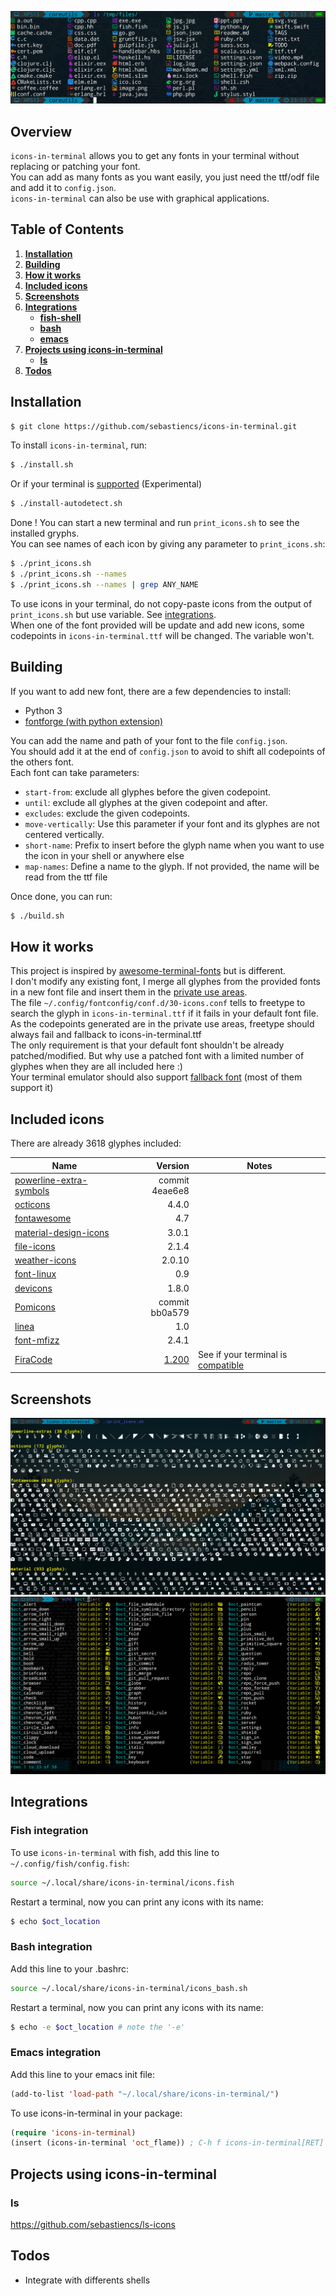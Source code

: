 ![ls](image/ls.jpg)

## Overview

`icons-in-terminal` allows you to get any fonts in your terminal without replacing or patching your font.  
You can add as many fonts as you want easily, you just need the ttf/odf file and add it to `config.json`.  
`icons-in-terminal` can also be use with graphical applications.  

## Table of Contents

1. [**Installation**](#installation)  
2. [**Building**](#building)  
3. [**How it works**](#how-it-works)  
4. [**Included icons**](#included-icons)  
5. [**Screenshots**](#screenshots)  
6. [**Integrations**](#integrations)  
    * [**fish-shell**](#fish-integration)  
    * [**bash**](#bash-integration)  
    * [**emacs**](#emacs-integration)  
7. [**Projects using icons-in-terminal**](#projects-using-icons-in-terminal)  
    * [**ls**](#ls)  
8. [**Todos**](#todos)  

## Installation

```bash
$ git clone https://github.com/sebastiencs/icons-in-terminal.git
```

To install `icons-in-terminal`, run:  
```bash
$ ./install.sh  
```
Or if your terminal is [supported](https://github.com/sebastiencs/icons-in-terminal/issues/1) (Experimental)
```bash
$ ./install-autodetect.sh 
```
Done ! You can start a new terminal and run `print_icons.sh` to see the installed gryphs.  
You can see names of each icon by giving any parameter to `print_icons.sh`:  
```bash
$ ./print_icons.sh
$ ./print_icons.sh --names
$ ./print_icons.sh --names | grep ANY_NAME
```
To use icons in your terminal, do not copy-paste icons from the output of `print_icons.sh` but use variable. See [integrations](#integrations).  
When one of the font provided will be update and add new icons, some codepoints in `icons-in-terminal.ttf` will be changed. The variable won't.  

## Building

If you want to add new font, there are a few dependencies to install:  

- Python 3
- [fontforge (with python extension)](https://fontforge.github.io)

You can add the name and path of your font to the file `config.json`.  
You should add it at the end of `config.json` to avoid to shift all codepoints of the others font.  
Each font can take parameters:  
- `start-from`: exclude all glyphes before the given codepoint.
- `until`: exclude all glyphes at the given codepoint and after.
- `excludes`: exclude the given codepoints.
- `move-vertically`: Use this parameter if your font and its glyphes are not centered vertically.
- `short-name`: Prefix to insert before the glyph name when you want to use the icon in your shell or anywhere else
- `map-names`: Define a name to the glyph. If not provided, the name will be read from the ttf file

Once done, you can run:  
```bash
$ ./build.sh
```
## How it works

This project is inspired by [awesome-terminal-fonts](https://github.com/gabrielelana/awesome-terminal-fonts) but is different.  
I don't modify any existing font, I merge all glyphes from the provided fonts in a new font file and insert them in the [private use areas](https://en.wikipedia.org/wiki/Private_Use_Areas).  
The file `~/.config/fontconfig/conf.d/30-icons.conf` tells to freetype to search the glyph in `icons-in-terminal.ttf` if it fails in your default font file. As the codepoints generated are in the private use areas, freetype should always fail and fallback to icons-in-terminal.ttf  
The only requirement is that your default font shouldn't be already patched/modified. But why use a patched font with a limited number of glyphes when they are all included here :)  
Your terminal emulator should also support [fallback font](https://en.wikipedia.org/wiki/Fallback_font) (most of them support it)  

## Included icons

There are already 3618 glyphes included:  

| Name                                                                             | Version        | Notes |
| ---------------------------------------------------------------------------------|---------------:|--------|
| [powerline-extra-symbols](https://github.com/ryanoasis/powerline-extra-symbols)  | commit 4eae6e8 | |
| [octicons](https://octicons.github.com/)                                         | 4.4.0          | |
| [fontawesome](http://fontawesome.io/)                                            | 4.7            | |
| [material-design-icons](https://github.com/google/material-design-icons)         | 3.0.1          | |
| [file-icons](https://atom.io/packages/file-icons)                                | 2.1.4          | |
| [weather-icons](https://erikflowers.github.io/weather-icons/)                    | 2.0.10         | |
| [font-linux](https://github.com/Lukas-W/font-linux)                              | 0.9            | |
| [devicons](https://github.com/vorillaz/devicons)                                 | 1.8.0          | |
| [Pomicons](https://github.com/gabrielelana/pomicons)                             | commit bb0a579 | |
| [linea](http://linea.io/)                                                        | 1.0            | |
| [font-mfizz](https://github.com/fizzed/font-mfizz)                               | 2.4.1          | |
| [FiraCode](https://github.com/tonsky/FiraCode)                                   | [1.200](https://github.com/tonsky/FiraCode/issues/211#issuecomment-239058632) | See if your terminal is [compatible](https://github.com/tonsky/FiraCode#terminal-support) |

## Screenshots

![Screenshot the included icons](image/icons.jpg)
![Screenshot with fish](image/icons-fish.jpg)

## Integrations

### Fish integration

To use `icons-in-terminal` with fish, add this line to `~/.config/fish/config.fish`:  
```bash
source ~/.local/share/icons-in-terminal/icons.fish
```
Restart a terminal, now you can print any icons with its name:  
```bash
$ echo $oct_location
```

### Bash integration

Add this line to your .bashrc:  
```bash
source ~/.local/share/icons-in-terminal/icons_bash.sh
```
Restart a terminal, now you can print any icons with its name:  
```bash
$ echo -e $oct_location # note the '-e'
```

### Emacs integration

Add this line to your emacs init file:
```el
(add-to-list 'load-path "~/.local/share/icons-in-terminal/")
```
To use icons-in-terminal in your package:
```el
(require 'icons-in-terminal)
(insert (icons-in-terminal 'oct_flame)) ; C-h f icons-in-terminal[RET] for more info
```

## Projects using icons-in-terminal

### ls

https://github.com/sebastiencs/ls-icons

## Todos

- Integrate with differents shells
